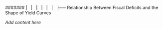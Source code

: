 ####### |   |   |   |   |   |   ├── Relationship Between Fiscal Deficits and the Shape of Yield Curves

*Add content here*